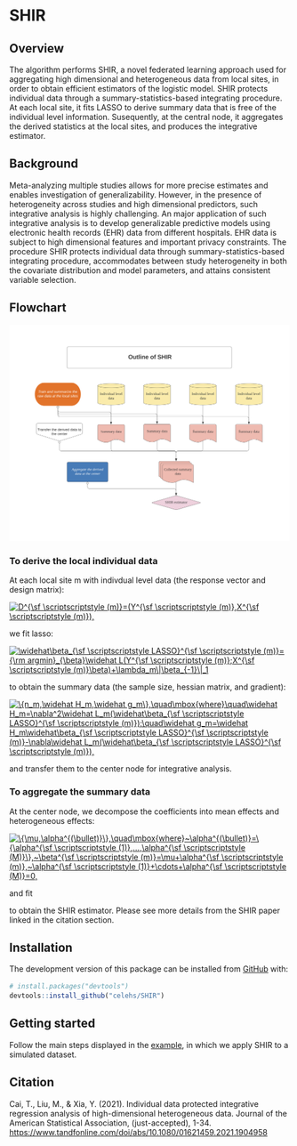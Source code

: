 
# SHIR

<!-- badges: start -->

<!-- badges: end -->

## Overview

The algorithm performs SHIR, a novel federated learning approach used
for aggregating high dimensional and heterogeneous data from local
sites, in order to obtain efficient estimators of the logistic model.
SHIR protects individual data through a summary-statistics-based
integrating procedure. At each local site, it fits LASSO to derive
summary data that is free of the individual level information.
Susequently, at the central node, it aggregates the derived statistics
at the local sites, and produces the integrative estimator.

## Background

Meta-analyzing multiple studies allows for more precise estimates and
enables investigation of generalizability. However, in the presence of
heterogeneity across studies and high dimensional predictors, such
integrative analysis is highly challenging. An major application of such
integrative analysis is to develop generalizable predictive models using
electronic health records (EHR) data from different hospitals. EHR data
is subject to high dimensional features and important privacy
constraints. The procedure SHIR protects individual data through
summary-statistics-based integrating procedure, accommodates between
study heterogeneity in both the covariate distribution and model
parameters, and attains consistent variable selection.

## Flowchart

![Algorithm flowchart](man/figures/Flowchart_SHIR.png)

### To derive the local individual data

At each local site m with indivdual level data (the response vector and design matrix):

<!-- D^{\sf \scriptscriptstyle (m)}=(Y^{\sf \scriptscriptstyle (m)},X^{\sf \scriptscriptstyle (m)}), -->

<a href="https://www.codecogs.com/eqnedit.php?latex=D^{\sf&space;\scriptscriptstyle&space;(m)}=(Y^{\sf&space;\scriptscriptstyle&space;(m)},X^{\sf&space;\scriptscriptstyle&space;(m)})," target="_blank"><img src="https://latex.codecogs.com/gif.latex?D^{\sf&space;\scriptscriptstyle&space;(m)}=(Y^{\sf&space;\scriptscriptstyle&space;(m)},X^{\sf&space;\scriptscriptstyle&space;(m)})," title="D^{\sf \scriptscriptstyle (m)}=(Y^{\sf \scriptscriptstyle (m)},X^{\sf \scriptscriptstyle (m)})," /></a>

we fit lasso:

<!-- \widehat\beta_{\sf \scriptscriptstyle LASSO}^{\sf \scriptscriptstyle (m)}={\rm argmin}_{\beta}\widehat L(Y^{\sf \scriptscriptstyle (m)};X^{\sf \scriptscriptstyle (m)}\beta)+\lambda_m\|\beta_{-1}\|_1 -->

<a href="https://www.codecogs.com/eqnedit.php?latex=\widehat\beta_{\sf&space;\scriptscriptstyle&space;LASSO}^{\sf&space;\scriptscriptstyle&space;(m)}={\rm&space;argmin}_{\beta}\widehat&space;L(Y^{\sf&space;\scriptscriptstyle&space;(m)};X^{\sf&space;\scriptscriptstyle&space;(m)}\beta)&plus;\lambda_m\|\beta_{-1}\|_1," target="_blank"><img src="https://latex.codecogs.com/gif.latex?\widehat\beta_{\sf&space;\scriptscriptstyle&space;LASSO}^{\sf&space;\scriptscriptstyle&space;(m)}={\rm&space;argmin}_{\beta}\widehat&space;L(Y^{\sf&space;\scriptscriptstyle&space;(m)};X^{\sf&space;\scriptscriptstyle&space;(m)}\beta)&plus;\lambda_m\|\beta_{-1}\|_1" title="\widehat\beta_{\sf \scriptscriptstyle LASSO}^{\sf \scriptscriptstyle (m)}={\rm argmin}_{\beta}\widehat L(Y^{\sf \scriptscriptstyle (m)};X^{\sf \scriptscriptstyle (m)}\beta)+\lambda_m\|\beta_{-1}\|_1" /></a>

to obtain the summary data (the sample size, hessian matrix, and gradient):

<!-- \{n_m,\widehat H_m,\widehat g_m\},\quad\mbox{where}\quad\widehat H_m=\nabla^2\widehat L_m(\widehat\beta_{\sf \scriptscriptstyle LASSO}^{\sf \scriptscriptstyle (m)});\quad\widehat g_m=\widehat H_m\widehat\beta_{\sf \scriptscriptstyle LASSO}^{\sf \scriptscriptstyle (m)}-\nabla\widehat L_m(\widehat\beta_{\sf \scriptscriptstyle LASSO}^{\sf \scriptscriptstyle (m)}), -->


<a href="https://www.codecogs.com/eqnedit.php?latex=\{n_m,\widehat&space;H_m,\widehat&space;g_m\},\quad\mbox{where}\quad\widehat&space;H_m=\nabla^2\widehat&space;L_m(\widehat\beta_{\sf&space;\scriptscriptstyle&space;LASSO}^{\sf&space;\scriptscriptstyle&space;(m)});\quad\widehat&space;g_m=\widehat&space;H_m\widehat\beta_{\sf&space;\scriptscriptstyle&space;LASSO}^{\sf&space;\scriptscriptstyle&space;(m)}-\nabla\widehat&space;L_m(\widehat\beta_{\sf&space;\scriptscriptstyle&space;LASSO}^{\sf&space;\scriptscriptstyle&space;(m)})," target="_blank"><img src="https://latex.codecogs.com/gif.latex?\{n_m,\widehat&space;H_m,\widehat&space;g_m\},\quad\mbox{where}\quad\widehat&space;H_m=\nabla^2\widehat&space;L_m(\widehat\beta_{\sf&space;\scriptscriptstyle&space;LASSO}^{\sf&space;\scriptscriptstyle&space;(m)});\quad\widehat&space;g_m=\widehat&space;H_m\widehat\beta_{\sf&space;\scriptscriptstyle&space;LASSO}^{\sf&space;\scriptscriptstyle&space;(m)}-\nabla\widehat&space;L_m(\widehat\beta_{\sf&space;\scriptscriptstyle&space;LASSO}^{\sf&space;\scriptscriptstyle&space;(m)})," title="\{n_m,\widehat H_m,\widehat g_m\},\quad\mbox{where}\quad\widehat H_m=\nabla^2\widehat L_m(\widehat\beta_{\sf \scriptscriptstyle LASSO}^{\sf \scriptscriptstyle (m)});\quad\widehat g_m=\widehat H_m\widehat\beta_{\sf \scriptscriptstyle LASSO}^{\sf \scriptscriptstyle (m)}-\nabla\widehat L_m(\widehat\beta_{\sf \scriptscriptstyle LASSO}^{\sf \scriptscriptstyle (m)})," /></a>

and transfer them to the center node for integrative analysis.

### To aggregate the summary data

At the center node, we decompose the coefficients into mean effects and heterogeneous effects:

<!-- \{\mu,\alpha^{(\bullet)}\},\quad\mbox{where}~\alpha^{(\bullet)}=\{\alpha^{\sf \scriptscriptstyle (1)},...,\alpha^{\sf \scriptscriptstyle (M)}\},~\beta^{\sf \scriptscriptstyle (m)}=\mu+\alpha^{\sf \scriptscriptstyle (m)},~\alpha^{\sf \scriptscriptstyle (1)}+\cdots+\alpha^{\sf \scriptscriptstyle (M)}=0, -->

<a href="https://www.codecogs.com/eqnedit.php?latex=\{\mu,\alpha^{(\bullet)}\},\quad\mbox{where}~\alpha^{(\bullet)}=\{\alpha^{\sf&space;\scriptscriptstyle&space;(1)},...,\alpha^{\sf&space;\scriptscriptstyle&space;(M)}\},~\beta^{\sf&space;\scriptscriptstyle&space;(m)}=\mu&plus;\alpha^{\sf&space;\scriptscriptstyle&space;(m)},~\alpha^{\sf&space;\scriptscriptstyle&space;(1)}&plus;\cdots&plus;\alpha^{\sf&space;\scriptscriptstyle&space;(M)}=0," target="_blank"><img src="https://latex.codecogs.com/gif.latex?\{\mu,\alpha^{(\bullet)}\},\quad\mbox{where}~\alpha^{(\bullet)}=\{\alpha^{\sf&space;\scriptscriptstyle&space;(1)},...,\alpha^{\sf&space;\scriptscriptstyle&space;(M)}\},~\beta^{\sf&space;\scriptscriptstyle&space;(m)}=\mu&plus;\alpha^{\sf&space;\scriptscriptstyle&space;(m)},~\alpha^{\sf&space;\scriptscriptstyle&space;(1)}&plus;\cdots&plus;\alpha^{\sf&space;\scriptscriptstyle&space;(M)}=0," title="\{\mu,\alpha^{(\bullet)}\},\quad\mbox{where}~\alpha^{(\bullet)}=\{\alpha^{\sf \scriptscriptstyle (1)},...,\alpha^{\sf \scriptscriptstyle (M)}\},~\beta^{\sf \scriptscriptstyle (m)}=\mu+\alpha^{\sf \scriptscriptstyle (m)},~\alpha^{\sf \scriptscriptstyle (1)}+\cdots+\alpha^{\sf \scriptscriptstyle (M)}=0," /></a>

and fit 

<!--  -->


to obtain the SHIR estimator. Please see more details from the SHIR paper linked in the citation section.

## Installation

<!-- You can install the stable version of SHIR from [CRAN](https://CRAN.R-project.org) with: -->

<!-- ``` r -->

<!-- install.packages("SHIR") -->

<!-- ``` -->

The development version of this package can be installed from
[GitHub](https://github.com/) with:

``` r
# install.packages("devtools")
devtools::install_github("celehs/SHIR")
```

## Getting started

Follow the main steps displayed in the
[example](file:///Users/clara-lea/Documents/GitHub/SHIR/docs/articles/run_example.html),
in which we apply SHIR to a simulated dataset.

## Citation

Cai, T., Liu, M., & Xia, Y. (2021). Individual data protected
integrative regression analysis of high-dimensional heterogeneous data.
Journal of the American Statistical Association, (just-accepted), 1-34.
<https://www.tandfonline.com/doi/abs/10.1080/01621459.2021.1904958>


